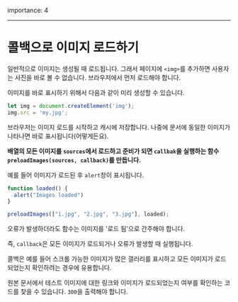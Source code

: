 importance: 4

---

# 콜백으로 이미지 로드하기

일반적으로 이미지는 생성될 때 로드됩니다. 그래서 페이지에 `<img>`를 추가하면 사용자는 사진을 바로 볼 수 없습니다. 브라우저에서 먼저 로드해야 합니다.

이미지를 바로 표시하기 위해서 다음과 같이 미리 생성할 수 있습니다.

```js
let img = document.createElement('img');
img.src = 'my.jpg';
```

브라우저는 이미지 로드를 시작하고 캐시에 저장합니다. 나중에 문서에 동일한 이미지가 나타나면 바로 표시됩니다(어떻게든요).

**배열의 모든 이미지를 `sources`에서 로드하고 준비가 되면 `callbak`을 실행하는 함수 `preloadImages(sources, callback)`를 만듭니다.**

예를 들어 이미지가 로드된 후 `alert`창이 표시됩니다.

```js
function loaded() {
  alert("Images loaded")
}

preloadImages(["1.jpg", "2.jpg", "3.jpg"], loaded);
```

오류가 발생하더라도 함수는 이미지를 '로드 됨'으로 간주해야 합니다.

즉, `callback`은 모든 이미지가 로드되거나 오류가 발생할 때 실행됩니다.

콜백은 예를 들어 스크롤 가능한 이미지가 많은 갤러리를 표시하고 모든 이미지가 로드되었는지 확인하려는 경우에 유용합니다.

원본 문서에서 테스트 이미지에 대한 링크와 이미지가 로드되었는지 여부를 확인하는 코드를 찾을 수 있습니다. `300`을 출력해야 합니다.
